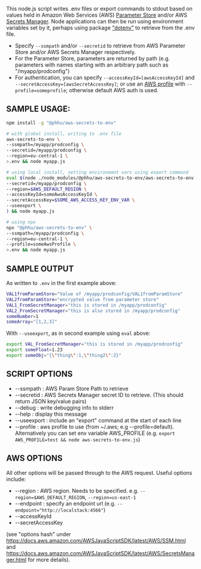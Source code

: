 This node.js script writes .env files or export commands to stdout based on values held in Amazon Web Services (AWS) [Parameter Store](https://docs.aws.amazon.com/systems-manager/latest/userguide/systems-manager-parameter-store.html) and/or AWS [Secrets Manager](https://aws.amazon.com/secrets-manager/). Node applications can then be run using environment variables set by it, perhaps using package ["dotenv"](https://www.npmjs.com/package/dotenv) to retrieve from the .env file.

* Specify `--ssmpath` and/or `--secretid` to retrieve from AWS Parameter Store and/or AWS Secrets Manager respectively.
* For the Parameter Store, parameters are returned by path (e.g. parameters with names starting with an arbitrary path such as "/myapp/prodconfig")
* For authentication, you can specify `--accessKeyId=[awsAccessKeyId]` and `--secretAccessKey=[awsSecretAccessKey]`; or use an [AWS profile](https://docs.aws.amazon.com/cli/latest/userguide/cli-configure-profiles.html) with `--profile=someprofile`; otherwise default AWS auth is used.

## SAMPLE USAGE: 

```sh
npm install -g "@phhu/aws-secrets-to-env"
```

```sh
# with global install, writing to .env file
aws-secrets-to-env \
--ssmpath=/myapp/prodconfig \
--secretid=/myapp/prodconfig \
--region=eu-central-1 \
>.env && node myapp.js

# using local install, setting environemnt vars using export command
eval $(node ./node_modules/@phhu/aws-secrets-to-env/aws-secrets-to-env.js \
--secretid=/myapp/prodconfig \
--region=$AWS_DEFAULT_REGION \
--accessKeyId=someAwsAccessKeyId \
--secretAccessKey=$SOME_AWS_ACCESS_KEY_ENV_VAR \
--useexport \
) && node myapp.js

# using npx
npx "@phhu/aws-secrets-to-env" \
--ssmpath=/myapp/prodconfig \
--region=eu-central-1 \
--profile=someAwsProfile \
>.env && node myapp.js
```

## SAMPLE OUTPUT

As written to `.env` in the first example above:
```sh
VAL1fromParamStore="Value of /myapp/prodconfig/VAL1fromParamStore"
VAL2fromParamStore="encrypted value from parameter store"
VAL1_FromSecretManager="this is stored in /myapp/prodconfig"
VAL2_FromSecretManager="this is also stored in /myapp/prodconfig"
someNumber=1
someArray="[1,2,3]"
```

With `--useexport`, as in second example using `eval` above:
```sh
export VAL_FromSecretManager="this is stored in /myapp/prodconfig"
export someFloat=1.23
export someObj="{\"thing\":1,\"thing2\":2}"
```

## SCRIPT OPTIONS

  * --ssmpath : AWS Param Store Path to retrieve
  * --secretid : AWS Secrets Manager secret ID to retrieve. (This should return JSON key/value pairs)
  * --debug : write debugging info to stderr
  * --help : display this message
  * --useexport : include an "export" command at the start of each line
  * --profile : aws profile to use (from ~/.aws; e.g --profile=default). Alternatively you can set env variable AWS_PROFILE (e.g. `export AWS_PROFILE=test && node aws-secrets-to-env.js`)

## AWS OPTIONS

All other options will be passed through to the AWS request. Useful options include:

  * --region : AWS region. Needs to be specified. e.g. `--region=$AWS_DEFAULT_REGION`, `--region=us-east-1`
  *  --endpoint : specify an endpoint url (e.g. `--endpoint="http://localstack:4566"`)
  * --accessKeyId
  * --secretAccessKey

(see "options hash" under https://docs.aws.amazon.com/AWSJavaScriptSDK/latest/AWS/SSM.html and https://docs.aws.amazon.com/AWSJavaScriptSDK/latest/AWS/SecretsManager.html for more details).
